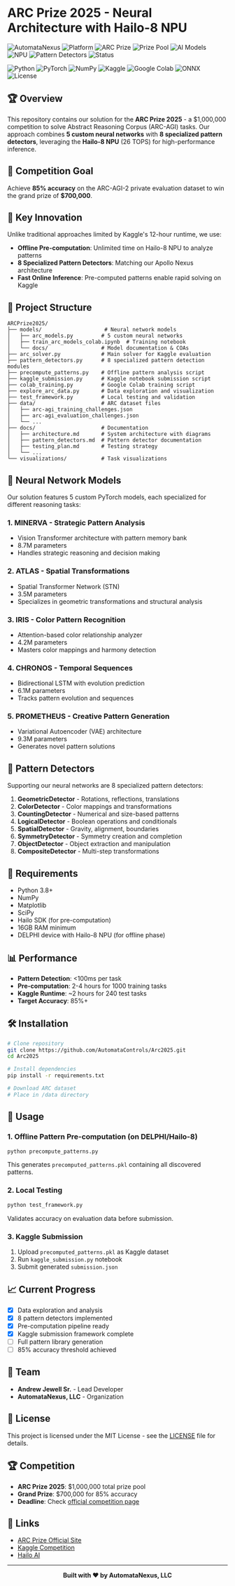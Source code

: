 # ARC Prize 2025 - Neural Architecture with Hailo-8 NPU

![AutomataNexus](https://img.shields.io/badge/AutomataNexus-AI-06b6d4?labelColor=64748b)
![Platform](https://img.shields.io/badge/Platform-Raspberry%20Pi%205-c51a4a)
![ARC Prize](https://img.shields.io/badge/ARC%20Prize-2025%20Competition-FF6B6B)
![Prize Pool](https://img.shields.io/badge/Prize%20Pool-$1M-4ECDC4)
![AI Models](https://img.shields.io/badge/AI%20Models-5%20Custom%20Neural%20Networks-45B7D1)
![NPU](https://img.shields.io/badge/Hailo--8%20NPU-26%20TOPS-2ECC71)
![Pattern Detectors](https://img.shields.io/badge/Pattern%20Detectors-8%20Specialized-FFD93D)
![Status](https://img.shields.io/badge/Status-Active%20Development-success)

![Python](https://img.shields.io/badge/Python-3.8%2B-3776AB?logo=python&logoColor=white)
![PyTorch](https://img.shields.io/badge/PyTorch-2.0-EE4C2C?logo=pytorch&logoColor=white)
![NumPy](https://img.shields.io/badge/NumPy-1.24-013243?logo=numpy&logoColor=white)
![Kaggle](https://img.shields.io/badge/Kaggle-Competition-20BEFF?logo=kaggle&logoColor=white)
![Google Colab](https://img.shields.io/badge/Google%20Colab-Training-F9AB00?logo=googlecolab&logoColor=white)
![ONNX](https://img.shields.io/badge/ONNX-Export-005CED?logo=onnx&logoColor=white)
![License](https://img.shields.io/badge/License-MIT-yellow)

## 🏆 Overview

This repository contains our solution for the **ARC Prize 2025** - a $1,000,000 competition to solve Abstract Reasoning Corpus (ARC-AGI) tasks. Our approach combines **5 custom neural networks** with **8 specialized pattern detectors**, leveraging the **Hailo-8 NPU** (26 TOPS) for high-performance inference.

## 🎯 Competition Goal

Achieve **85% accuracy** on the ARC-AGI-2 private evaluation dataset to win the grand prize of **$700,000**.

## 🚀 Key Innovation

Unlike traditional approaches limited by Kaggle's 12-hour runtime, we use:
- **Offline Pre-computation**: Unlimited time on Hailo-8 NPU to analyze patterns
- **8 Specialized Pattern Detectors**: Matching our Apollo Nexus architecture
- **Fast Online Inference**: Pre-computed patterns enable rapid solving on Kaggle

## 📁 Project Structure

```
ARCPrize2025/
├── models/                    # Neural network models
│   ├── arc_models.py         # 5 custom neural networks
│   ├── train_arc_models_colab.ipynb  # Training notebook
│   └── docs/                 # Model documentation & COAs
├── arc_solver.py             # Main solver for Kaggle evaluation
├── pattern_detectors.py      # 8 specialized pattern detection modules
├── precompute_patterns.py    # Offline pattern analysis script
├── kaggle_submission.py      # Kaggle notebook submission script
├── colab_training.py         # Google Colab training script
├── explore_arc_data.py       # Data exploration and visualization
├── test_framework.py         # Local testing and validation
├── data/                     # ARC dataset files
│   ├── arc-agi_training_challenges.json
│   ├── arc-agi_evaluation_challenges.json
│   └── ...
├── docs/                     # Documentation
│   ├── architecture.md       # System architecture with diagrams
│   ├── pattern_detectors.md  # Pattern detector documentation
│   ├── testing_plan.md       # Testing strategy
│   └── ...
└── visualizations/           # Task visualizations
```

## 🤖 Neural Network Models

Our solution features 5 custom PyTorch models, each specialized for different reasoning tasks:

### 1. **MINERVA** - Strategic Pattern Analysis
- Vision Transformer architecture with pattern memory bank
- 8.7M parameters
- Handles strategic reasoning and decision making

### 2. **ATLAS** - Spatial Transformations  
- Spatial Transformer Network (STN)
- 3.5M parameters
- Specializes in geometric transformations and structural analysis

### 3. **IRIS** - Color Pattern Recognition
- Attention-based color relationship analyzer
- 4.2M parameters
- Masters color mappings and harmony detection

### 4. **CHRONOS** - Temporal Sequences
- Bidirectional LSTM with evolution prediction
- 6.1M parameters
- Tracks pattern evolution and sequences

### 5. **PROMETHEUS** - Creative Pattern Generation
- Variational Autoencoder (VAE) architecture
- 9.3M parameters
- Generates novel pattern solutions

## 🧠 Pattern Detectors

Supporting our neural networks are 8 specialized pattern detectors:

1. **GeometricDetector** - Rotations, reflections, translations
2. **ColorDetector** - Color mappings and transformations
3. **CountingDetector** - Numerical and size-based patterns
4. **LogicalDetector** - Boolean operations and conditionals
5. **SpatialDetector** - Gravity, alignment, boundaries
6. **SymmetryDetector** - Symmetry creation and completion
7. **ObjectDetector** - Object extraction and manipulation
8. **CompositeDetector** - Multi-step transformations

## 🔧 Requirements

- Python 3.8+
- NumPy
- Matplotlib
- SciPy
- Hailo SDK (for pre-computation)
- 16GB RAM minimum
- DELPHI device with Hailo-8 NPU (for offline phase)

## 📊 Performance

- **Pattern Detection**: <100ms per task
- **Pre-computation**: 2-4 hours for 1000 training tasks
- **Kaggle Runtime**: ~2 hours for 240 test tasks
- **Target Accuracy**: 85%+

## 🛠️ Installation

```bash
# Clone repository
git clone https://github.com/AutomataControls/Arc2025.git
cd Arc2025

# Install dependencies
pip install -r requirements.txt

# Download ARC dataset
# Place in /data directory
```

## 🚦 Usage

### 1. Offline Pattern Pre-computation (on DELPHI/Hailo-8)

```bash
python precompute_patterns.py
```

This generates `precomputed_patterns.pkl` containing all discovered patterns.

### 2. Local Testing

```bash
python test_framework.py
```

Validates accuracy on evaluation data before submission.

### 3. Kaggle Submission

1. Upload `precomputed_patterns.pkl` as Kaggle dataset
2. Run `kaggle_submission.py` notebook
3. Submit generated `submission.json`

## 📈 Current Progress

- [x] Data exploration and analysis
- [x] 8 pattern detectors implemented
- [x] Pre-computation pipeline ready
- [x] Kaggle submission framework complete
- [ ] Full pattern library generation
- [ ] 85% accuracy threshold achieved

## 👥 Team

- **Andrew Jewell Sr.** - Lead Developer
- **AutomataNexus, LLC** - Organization

## 📄 License

This project is licensed under the MIT License - see the [LICENSE](LICENSE) file for details.

## 🏆 Competition

- **ARC Prize 2025**: $1,000,000 total prize pool
- **Grand Prize**: $700,000 for 85% accuracy
- **Deadline**: Check [official competition page](https://arcprize.org/)

## 🔗 Links

- [ARC Prize Official Site](https://arcprize.org/)
- [Kaggle Competition](https://www.kaggle.com/competitions/arc-prize-2025)
- [Hailo AI](https://hailo.ai/)

---

<div align="center">

**Built with ❤️ by AutomataNexus, LLC**

</div>